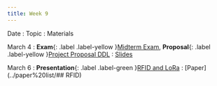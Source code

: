 ```yaml
---
title: Week 9
---
```


Date
: Topic
  : Materials

March 4
: **Exam**{: .label .label-yellow }[Midterm Exam](#), **Proposal**{: .label .label-yellow }[Project Proposal DDL](#)
  : [Slides](#)

March 6
: **Presentation**{: .label .label-green }[RFID and LoRa](#)
  : [Paper](../paper%20list/## RFID)
